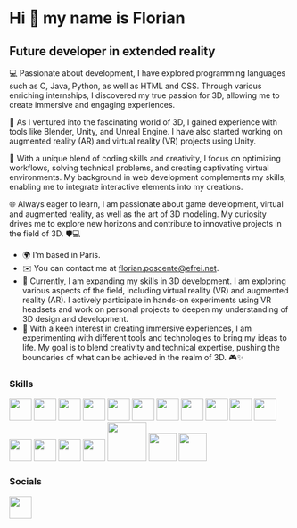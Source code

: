 # Hi 👋 my name is Florian
## Future developer in extended reality

💻 Passionate about development, I have explored programming languages such as C, Java, Python, as well as HTML and CSS. Through various enriching internships, I discovered my true passion for 3D, allowing me to create immersive and engaging experiences.

🚀 As I ventured into the fascinating world of 3D, I gained experience with tools like Blender, Unity, and Unreal Engine. I have also started working on augmented reality (AR) and virtual reality (VR) projects using Unity.

🔐 With a unique blend of coding skills and creativity, I focus on optimizing workflows, solving technical problems, and creating captivating virtual environments. My background in web development complements my skills, enabling me to integrate interactive elements into my creations.

🌐 Always eager to learn, I am passionate about game development, virtual and augmented reality, as well as the art of 3D modeling. My curiosity drives me to explore new horizons and contribute to innovative projects in the field of 3D. 🛡️💻

* 🌍 I'm based in Paris.
* ✉️ You can contact me at florian.poscente@efrei.net.
* 🧠 Currently, I am expanding my skills in 3D development. I am exploring various aspects of the field, including virtual reality (VR) and augmented reality (AR). I actively participate in hands-on experiments using VR headsets and work on personal projects to deepen my understanding of 3D design and development.
* 🚀 With a keen interest in creating immersive experiences, I am experimenting with different tools and technologies to bring my ideas to life. My goal is to blend creativity and technical expertise, pushing the boundaries of what can be achieved in the realm of 3D. 🎮✨

### Skills
<p>

  <img   src="https://encrypted-tbn0.gstatic.com/images?q=tbn:ANd9GcTd9Hm6YzVDnc31jkaaU3Wej-CaUeWXD4ljOw&s" height = "40px" width = "40px"/>
  <img   src="https://talks.freelancerepublik.com/wp-content/uploads/2021/05/python_logo.png" height = "40px" width = "40px"/>
  <img   src="https://cdn4.iconfinder.com/data/icons/logos-and-brands/512/181_Java_logo_logos-512.png" height = "40px" width = "40px"/>
  <img   src="https://upload.wikimedia.org/wikipedia/commons/6/6a/JavaScript-logo.png" height = "40px" width = "40px"/>
  <img   src="https://upload.wikimedia.org/wikipedia/commons/thumb/3/3f/Git_icon.svg/2048px-Git_icon.svg.png" height = "40px" width = "40px"/>
  <img   src="https://w7.pngwing.com/pngs/410/100/png-transparent-web-development-html-responsive-web-design-logo-javascript-html-angle-web-design-text-thumbnail.png" height = "40px" width = "40px"/>
  <img   src="https://vuejs.org/images/logo.png" height = "40px" width = "40px"/>
  <img   src="https://seeklogo.com/images/C/css-3-logo-023C1A7171-seeklogo.com.png" height = "40px" width = "40px"/>
  <img   src="https://www.svgrepo.com/show/303360/nodejs-logo.svg" height = "40px" width = "40px"/>
  <img   src="https://logowik.com/content/uploads/images/mysql8604.logowik.com.webp" height = "40px" width = "40px"/>
  <img   src="https://cdn.icon-icons.com/icons2/2415/PNG/512/csharp_plain_logo_icon_146577.png" height = "40px" width = "40px"/>
  <img   src="https://thumbs.dreamstime.com/b/linux-tux-comme-illustration-du-logo-informatique-en-tant-qu-fond-blanc-isol%C3%A9-est-un-personnage-de-pingouin-et-le-caract%C3%A8re-258590115.jpg" height = "40px" width = "40px"/>
  <img   src="https://upload.wikimedia.org/wikipedia/commons/thumb/0/0c/Blender_logo_no_text.svg/2503px-Blender_logo_no_text.svg.png" height = "40px" width = "40px"/>
  <img   src="https://cdn.worldvectorlogo.com/logos/unity-69.svg" height = "40px" width = "40px"/>
  <img   src="https://cdn.worldvectorlogo.com/logos/unreal-1.svg" height = "40px" width = "40px"/>
  <img   src="https://logowik.com/content/uploads/images/wireshark5436.logowik.com.webp" height = "70px" width = "70px"/>
  <img   src="https://miro.medium.com/v2/resize:fit:512/1*doAg1_fMQKWFoub-6gwUiQ.png" height = "50px" width = "50px"/>
  <img   src="https://packet-tracer-win.com/images/uploads/2023-12-29/icon-block-doaqi.png" height = "50px" width = "50px"/>
 
</p>

### Socials
<p>
  <a href="https://www.linkedin.com/in/florian-poscente/">
    <img src="https://www.constructys.fr/wp-content/uploads/2018/06/LINKEDIN-LOGO.png" height = "40px" width = "40px" />
</a>

</p>
